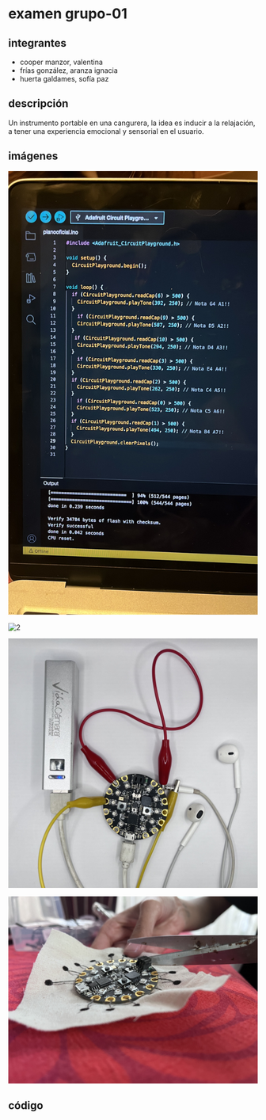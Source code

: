 # examen grupo-01

## integrantes

* cooper manzor, valentina
* frías gonzález, aranza ignacia
* huerta galdames, sofía paz

## descripción

Un instrumento portable en una cangurera, la idea es inducir a la relajación, a tener una experiencia emocional y sensorial en el usuario.

## imágenes

![1](./imagenes/1.jpg)

![2](./imagenes/2.jpg)

![3](./imagenes/3.jpg)

![4](./imagenes/4.jpg)


## código